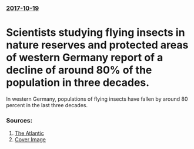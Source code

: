 ### [2017-10-19](/news/2017/10/19/index.md)

# Scientists studying flying insects in nature reserves and protected areas of western Germany report of a decline of around 80% of the population in three decades. 

In western Germany, populations of flying insects have fallen by around 80 percent in the last three decades.


### Sources:

1. [The Atlantic](https://www.theatlantic.com/science/archive/2017/10/oh-no/543390/)
1. [Cover Image](https://cdn.theatlantic.com/assets/media/img/mt/2017/10/RTR2QXT3/facebook.jpg?1508426813)
